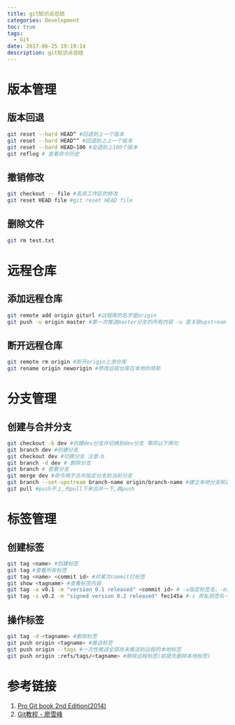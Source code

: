 ```yaml
---
title: git知识点总结
categories: Development
toc: true
tags:
  - Git
date: 2017-06-25 19:19:14
description: git知识点总结
---
```

# 版本管理
## 版本回退
``` bash
git reset --hard HEAD^ #回退到上一个版本
git reset --hard HEAD^^ #回退到上上一个版本
git reset --hard HEAD~100 #会退到上100个版本
git reflog # 查看命令历史
```
## 撤销修改
``` bash
git checkout -- file #丢弃工作区的修改
git reset HEAD file #git reset HEAD file
```
## 删除文件
``` bash
git rm test.txt
```
# 远程仓库
## 添加远程仓库
``` bash
git remote add origin giturl #远程库的名字是origin
git push -u origin master #第一次推送master分支的所有内容 -u 是关联upstream
```
## 断开远程仓库
``` bash
git remote rm origin #断开origin上游仓库
git rename origin neworigin #修改远程仓库在本地的简称
```
# 分支管理
## 创建与合并分支
``` bash
git checkout -b dev #创建dev分支并切换到dev分支 等同以下两句
git branch dev #创建分支
git checkout dev #切换分支 注意-b
git branch -d dev # 删除分支
git branch # 查看分支
git merge dev #命令用于合并指定分支到当前分支
git branch --set-upstream branch-name origin/branch-name #建立本地分支和远程分支的关联
git pull #push不上,先pull下来合并一下,再push
```
# 标签管理
## 创建标签
``` bash
git tag <name> #创建标签
git tag #查看所有标签
git tag <name> <commit id> #对某次commit打标签
git show <tagname> #查看标签内容
git tag -a v0.1 -m "version 0.1 released" <commit id> # -a指定标签名，-m指定说明文字
git tag -s v0.2 -m "signed version 0.2 released" fec145a #-s 用私钥签名一个标签(gnupg 签名)
```
## 操作标签
``` bash
git tag -d <tagname> #删除标签
git push origin <tagname> #推送标签
git push origin --tags #一次性推送全部尚未推送到远程的本地标签
git push origin :refs/tags/<tagname> #删除远程标签(前提先删除本地标签)
```
# 参考链接
1. [Pro Git book 2nd Edition(2014)](https://git-scm.com/book/zh/v2)
2. [Git教程 - 廖雪峰](http://www.liaoxuefeng.com/wiki/0013739516305929606dd18361248578c67b8067c8c017b000)